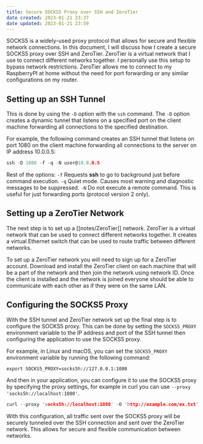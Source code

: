 ```yaml
---
title: Secure SOCKS5 Proxy over SSH and ZeroTier
date created: 2023-01-21 23:37
date updated: 2023-01-21 23:59
---
```


SOCKS5 is a widely-used proxy protocol that allows for secure and flexible network connections. In this document, I will discuss how I create a secure SOCKS5 proxy over SSH and ZeroTier. ZeroTier is a virtual network that I use to connect different networks together. I personally use this setup to bypass network restrictions. ZeroTier allows me to connect to my RaspberryPI at home without the need for port forwarding or any similar configurations on my router.

## Setting up an SSH Tunnel

This is done by using the `-D` option with the `ssh` command. The `-D` option creates a dynamic tunnel that listens on a specified port on the client machine forwarding all connections to the specified destination.

For example, the following command creates an SSH tunnel that listens on port 1080 on the client machine forwarding all connections to the server on IP address 10.0.0.5:

```C
ssh -D 1080 -f -q -N user@10.0.0.5
```

Rest of the options:
`-f` Requests **ssh** to go to background just before command execution.
`-q` Quiet mode. Causes most warning and diagnostic messages to be suppressed.
`-N` Do not execute a remote command. This is useful for just forwarding ports (protocol version 2 only).

## Setting up a ZeroTier Network

The next step is to set up a [[notes/ZeroTier]] network. ZeroTier is a virtual network that can be used to connect different networks together. It creates a virtual Ethernet switch that can be used to route traffic between different networks.

To set up a ZeroTier network you will need to sign up for a ZeroTier account. Download and install the ZeroTier client on each machine that will be a part of the network and then join the network using network ID. Once the client is installed and the network is joined everyone should be able to communicate with each other as if they were on the same LAN.

## Configuring the SOCKS5 Proxy

With the SSH tunnel and ZeroTier network set up the final step is to configure the SOCKS5 proxy. This can be done by setting the `SOCKS5_PROXY` environment variable to the IP address and port of the SSH tunnel then configuring the application to use the SOCKS5 proxy.

For example, in Linux and macOS, you can set the `SOCKS5_PROXY` environment variable by running the following command:

```
export SOCKS5_PROXY=socks5h://127.0.0.1:1080
```

And then in your application, you can configure it to use the SOCKS5 proxy by specifying the proxy settings, for example in curl you can use `--proxy 'socks5h://localhost:1080'`.

```C
curl --proxy 'socks5h://localhost:1080' -O 'http://example.com/ex.txt'
```

With this configuration, all traffic sent over the SOCKS5 proxy will be securely tunneled over the SSH connection and sent over the ZeroTier network. This allows for secure and flexible communication between networks.

